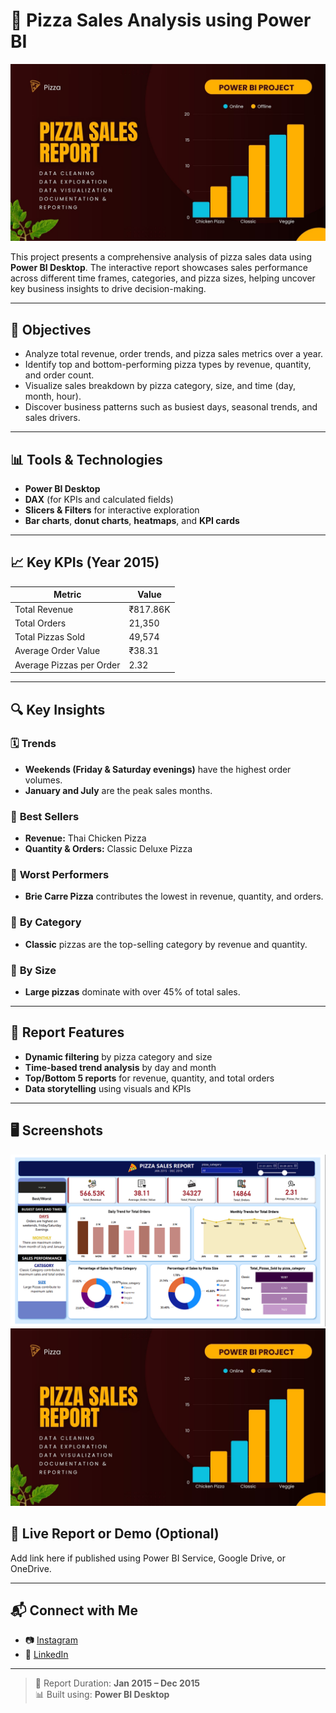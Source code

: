 # 🍕 Pizza Sales Analysis using Power BI

![](https://github.com/mahibore/Pizza-Sale-Analysis-PowerBI-Project/blob/main/4.jpg)

This project presents a comprehensive analysis of pizza sales data using **Power BI Desktop**. The interactive report showcases sales performance across different time frames, categories, and pizza sizes, helping uncover key business insights to drive decision-making.

---

## 📌 Objectives

- Analyze total revenue, order trends, and pizza sales metrics over a year.
- Identify top and bottom-performing pizza types by revenue, quantity, and order count.
- Visualize sales breakdown by pizza category, size, and time (day, month, hour).
- Discover business patterns such as busiest days, seasonal trends, and sales drivers.

---

## 📊 Tools & Technologies

- **Power BI Desktop**
- **DAX** (for KPIs and calculated fields)
- **Slicers & Filters** for interactive exploration
- **Bar charts**, **donut charts**, **heatmaps**, and **KPI cards**

---

## 📈 Key KPIs (Year 2015)

| Metric                    | Value     |
|--------------------------|-----------|
| Total Revenue            | ₹817.86K  |
| Total Orders             | 21,350    |
| Total Pizzas Sold        | 49,574    |
| Average Order Value      | ₹38.31    |
| Average Pizzas per Order | 2.32      |

---

## 🔍 Key Insights

### 🗓️ **Trends**
- **Weekends (Friday & Saturday evenings)** have the highest order volumes.
- **January and July** are the peak sales months.

### 🍕 **Best Sellers**
- **Revenue:** Thai Chicken Pizza
- **Quantity & Orders:** Classic Deluxe Pizza

### 🛑 **Worst Performers**
- **Brie Carre Pizza** contributes the lowest in revenue, quantity, and orders.

### 🧾 **By Category**
- **Classic** pizzas are the top-selling category by revenue and quantity.

### 📏 **By Size**
- **Large pizzas** dominate with over 45% of total sales.

---

## 📌 Report Features

- **Dynamic filtering** by pizza category and size
- **Time-based trend analysis** by day and month
- **Top/Bottom 5 reports** for revenue, quantity, and total orders
- **Data storytelling** using visuals and KPIs

---

## 🖥️ Screenshots

![](https://github.com/mahibore/Pizza-Sale-Analysis-PowerBI-Project/blob/main/Report%201.png)
![](https://github.com/mahibore/Pizza-Sale-Analysis-PowerBI-Project/blob/main/4.jpg)


## 🔗 Live Report or Demo (Optional)

Add link here if published using Power BI Service, Google Drive, or OneDrive.

---

## 📬 Connect with Me

- 📷 [Instagram](https://www.instagram.com/decent_mahi03/)
- 💼 [LinkedIn](https://www.linkedin.com/in/maheshbore03/)

---

> 📁 Report Duration: **Jan 2015 – Dec 2015**  
> 📊 Built using: **Power BI Desktop**
